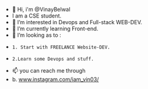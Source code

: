 - 👋 Hi, i'm @VinayBelwal
-    I am a CSE student.
- 👀 I’m interested in Devops and Full-stack WEB-DEV.
- 🌱 I’m currently learning Front-end.
- 💞️ I’m looking as to :
-     1. Start with FREELANCE Website-DEV.
-     2.Learn some Devops and stuff.
- 📫 you can reach me through
- b. www.instagram.com/iam_vin03/

<!---
VinayBelwal/VinayBelwal is a ✨ special ✨ repository because its `README.md` (this file) appears on your GitHub profile.
You can click the Preview link to take a look at your changes.
--->
